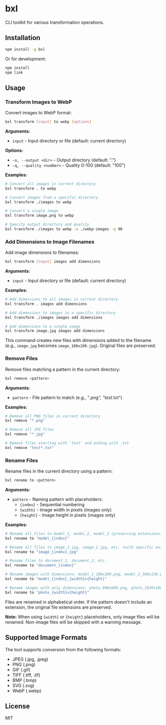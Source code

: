 # bxl

CLI toolkit for various transformation operations.

## Installation

```bash
npm install -g bxl
```

Or for development:

```bash
npm install
npm link
```

## Usage

### Transform Images to WebP

Convert images to WebP format:

```bash
bxl transform [input] to webp [options]
```

**Arguments:**

- `input` - Input directory or file (default: current directory)

**Options:**

- `-o, --output <dir>` - Output directory (default: ".")
- `-q, --quality <number>` - Quality 0-100 (default: "100")

**Examples:**

```bash
# Convert all images in current directory
bxl transform . to webp

# Convert images from a specific directory
bxl transform ./images to webp

# Convert a single image
bxl transform image.png to webp

# Specify output directory and quality
bxl transform ./images to webp -o ./webp-images -q 90
```

### Add Dimensions to Image Filenames

Add image dimensions to filenames:

```bash
bxl transform [input] images add dimensions
```

**Arguments:**

- `input` - Input directory or file (default: current directory)

**Examples:**

```bash
# Add dimensions to all images in current directory
bxl transform . images add dimensions

# Add dimensions to images in a specific directory
bxl transform ./images images add dimensions

# Add dimensions to a single image
bxl transform image.jpg images add dimensions
```

This command creates new files with dimensions added to the filename (e.g., `image.jpg` becomes `image_100x100.jpg`). Original files are preserved.

### Remove Files

Remove files matching a pattern in the current directory:

```bash
bxl remove <pattern>
```

**Arguments:**

- `pattern` - File pattern to match (e.g., "_.png", "test_.txt")

**Examples:**

```bash
# Remove all PNG files in current directory
bxl remove "*.png"

# Remove all JPG files
bxl remove "*.jpg"

# Remove files starting with 'test' and ending with .txt
bxl remove "test*.txt"
```

### Rename Files

Rename files in the current directory using a pattern:

```bash
bxl rename to <pattern>
```

**Arguments:**

- `pattern` - Naming pattern with placeholders:
  - `{index}` - Sequential numbering
  - `{width}` - Image width in pixels (images only)
  - `{height}` - Image height in pixels (images only)

**Examples:**

```bash
# Rename all files to model_1, model_2, model_3 (preserving extensions)
bxl rename to "model_{index}"

# Rename all files to image_1.jpg, image_2.jpg, etc. (with specific extension)
bxl rename to "image_{index}.jpg"

# Rename files to document_1, document_2, etc.
bxl rename to "document_{index}"

# Rename images with dimensions: model_1_100x200.png, model_2_300x150.png, etc.
bxl rename to "model_{index}_{width}x{height}"

# Rename images with only dimensions: photo_800x600.png, photo_1920x1080.jpg, etc.
bxl rename to "photo_{width}x{height}"
```

Files are renamed in alphabetical order. If the pattern doesn't include an extension, the original file extensions are preserved.

**Note:** When using `{width}` or `{height}` placeholders, only image files will be renamed. Non-image files will be skipped with a warning message.

## Supported Image Formats

The tool supports conversion from the following formats:

- JPEG (.jpg, .jpeg)
- PNG (.png)
- GIF (.gif)
- TIFF (.tiff, .tif)
- BMP (.bmp)
- SVG (.svg)
- WebP (.webp)

## License

MIT

